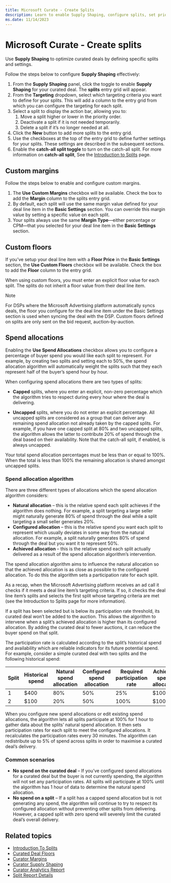 ```yaml
---
title: Microsoft Curate - Create Splits
description: Learn to enable Supply Shaping, configure splits, set priorities, and activate the catch-all split in the Supply Shaping panel.
ms.date: 11/14/2023
---
```


# Microsoft Curate - Create splits

Use **Supply Shaping** to optimize curated deals by defining specific splits and settings.

Follow the steps below to configure **Supply Shaping** effectively:

1. From the **Supply Shaping** panel, click the toggle to enable **Supply Shaping** for your curated deal. The **splits** entry grid will appear.
1. From the **Targeting** dropdown, select which targeting criteria you want to define for your splits. This will add a column to the entry grid from which you can configure the targeting for each split.
1. Select a split to display the action bar, allowing you to:
    1. Move a split higher or lower in the priority order.
    1. Deactivate a split if it is not needed temporarily.
    1. Delete a split if it’s no longer needed at all.
1. Click the **New** button to add more splits to the entry grid.
1. Use the checkboxes at the top of the entry grid to define further settings for your splits. These settings are described in the subsequent sections.
1. Enable the **catch-all split toggle** to turn on the catch-all split. For more information on **catch-all split**, See the [Introduction to Splits](intro-to-splits.md) page.

## Custom margins

Follow the steps below to enable and configure custom margins.

1. The **Use Custom Margins** checkbox will be available. Check the box to add the **Margin** column to the splits entry grid.
1. By default, each split will use the same margin value defined for your deal line item in the **Basic Settings** section. You can override this margin value by setting a specific value on each split.
1. Your splits always use the same **Margin Type**—either percentage or CPM—that you selected for your deal line item in the **Basic Settings** section.

## Custom floors

If you’ve setup your deal line item with a **Floor Price** in the **Basic Settings** section, the **Use Custom Floors** checkbox will be available. Check the box to add the **Floor** column to the entry grid.

When using custom floors, you must enter an explicit floor value for each split. The splits do not inherit a floor value from their deal line item.

> [!NOTE]
> For DSPs where the Microsoft Advertising platform automatically syncs deals, the floor you configure for the deal line item under the Basic Settings section is used when syncing the deal with the DSP. Custom floors defined on splits are only sent on the bid request, auction-by-auction.

## Spend allocations

Enabling the **Use Spend Allocations** checkbox allows you to configure a percentage of buyer spend you would like each split to represent. For example, by creating two splits and setting each to 50%, the spend allocation algorithm will automatically weight the splits such that they each represent half of the buyer’s spend hour by hour.

When configuring spend allocations there are two types of splits:

- **Capped** splits, where you enter an explicit, non-zero percentage which the algorithm tries to respect during every hour where the deal is delivering.

- **Uncapped** splits, where you do not enter an explicit percentage. All uncapped splits are considered as a group that can deliver any remaining spend allocation not already taken by the capped splits. For example, if you have one capped split at 80% and two uncapped splits, the algorithm allows the latter to contribute 20% of spend through the deal based on their availability. Note that the catch-all split, if enabled, is always uncapped.

Your total spend allocation percentages must be less than or equal to 100%. When the total is less than 100% the remaining allocation is shared amongst uncapped splits.

### Spend allocation algorithm

There are three different types of allocations which the spend allocation algorithm considers:

- **Natural allocation** – this is the relative spend each split achieves if the algorithm does nothing. For example, a split targeting a large seller might naturally generate 80% of spend through the deal while a split targeting a small seller generates 20%.
- **Configured allocation** – this is the relative spend you want each split to represent which usually deviates in some way from the natural allocation. For example, a split naturally generates 80% of spend through the deal but you want it to represent 50%.
- **Achieved allocation** – this is the relative spend each split actually delivered as a result of the spend allocation algorithm’s intervention.

The spend allocation algorithm aims to influence the natural allocation so that the achieved allocation is as close as possible to the configured allocation. To do this the algorithm sets a participation rate for each split.

As a recap, when the Microsoft Advertising platform receives an ad call it checks if it meets a deal line item’s targeting criteria. If so, it checks the deal line item’s splits and selects the first split whose targeting criteria are met (see the Introduction to Splits page for more information).

If a split has been selected but is below its participation rate threshold, its curated deal won’t be added to the auction. This allows the algorithm to intervene when a split’s achieved allocation is higher than its configured allocation. By adding the curated deal to fewer auctions, it can reduce the buyer spend on that split.

The participation rate is calculated according to the split’s historical spend and availability which are reliable indicators for its future potential spend. For example, consider a simple curated deal with two splits and the following historical spend:

|Split|Historical spend|Natural spend allocation|Configured spend allocation|Required participation rate| Achieved spend allocation|
|---|---|---|---|---|---|
| 1  | $400  | 80% | 50% | 25%| $100 |
| 2  | $100  | 20% | 50% | 100%| $100|

When you configure new spend allocations or edit existing spend allocations, the algorithm lets all splits participate at 100% for 1 hour to gather data about the splits’ natural spend allocation. It then sets participation rates for each split to meet the configured allocations. It recalculates the participation rates every 30 minutes. The algorithm can redistribute up to 5% of spend across splits in order to maximise a curated deal’s delivery.

### Common scenarios

- **No spend on the curated deal** – If you’ve configured spend allocations for a curated deal but the buyer is not currently spending, the algorithm will not set any participation rates. All splits will participate at 100% until the algorithm has 1 hour of data to determine the natural spend allocation.
- **No spend on a split** – If a split has a capped spend allocation but is not generating any spend, the algorithm will continue to try to respect its configured allocation without preventing other splits from delivering. However, a capped split with zero spend will severely limit the curated deal’s overall delivery.

## Related topics

- [Introduction To Splits](intro-to-splits.md)
- [Curated Deal Floors](curated-deal-floors.md)
- [Curator Margins](curator-margins.md)
- [Curator Supply Shaping](curator-supply-shaping.md)
- [Curator Analytics Report](curator-analytics-report.md)
- [Split Report Details](report-on-splits.md)
